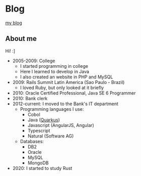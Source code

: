 # Blog
[my blog](myblog)


## About me

Hi! :]

  - 2005-2009: College
    - I started programming in college
    - Here I learned to develop in Java
	- I also created an website in PHP and MySQL
  - 2009: Rails Summit Latin America (Sao Paulo - Brazil)
    - I loved Ruby, but only looked at it briefly
  - 2010: Oracle Certified Professional, Java SE 6 Programmer
  - 2010: Bank clerk
  - 2012-current: I moved to the Bank's IT department
    - Programming languages I use:
	  - Cobol
	  - Java ([Quarkus](https://github.com/quarkusio/quarkus))
	  - Javascript (AngularJS, Angular)
	  - Typescript
	  - Natural (Software AG)
	- Databases:
	  - DB2
	  - Oracle
	  - MySQL
	  - MongoDB
  - 2020: I started to study Rust
